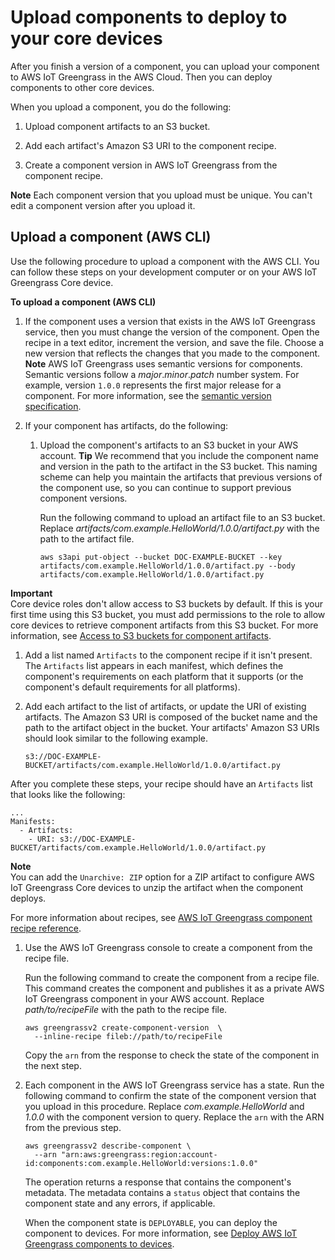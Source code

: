# Upload components to deploy to your core devices<a name="upload-components"></a>

After you finish a version of a component, you can upload your component to AWS IoT Greengrass in the AWS Cloud\. Then you can deploy components to other core devices\.

When you upload a component, you do the following:

1. Upload component artifacts to an S3 bucket\.

1. Add each artifact's Amazon S3 URI to the component recipe\.

1. Create a component version in AWS IoT Greengrass from the component recipe\.

**Note**  <a name="component-version-uniqueness-note"></a>
<a name="component-version-uniqueness-para"></a>Each component version that you upload must be unique\. You can't edit a component version after you upload it\.

## Upload a component \(AWS CLI\)<a name="upload-component-cli"></a>

Use the following procedure to upload a component with the AWS CLI\. You can follow these steps on your development computer or on your AWS IoT Greengrass Core device\.

**To upload a component \(AWS CLI\)**

1. If the component uses a version that exists in the AWS IoT Greengrass service, then you must change the version of the component\. Open the recipe in a text editor, increment the version, and save the file\. Choose a new version that reflects the changes that you made to the component\.
**Note**  <a name="semver-note"></a>
<a name="semver-para"></a>AWS IoT Greengrass uses semantic versions for components\. Semantic versions follow a *major*\.*minor*\.*patch* number system\. For example, version `1.0.0` represents the first major release for a component\. For more information, see the [semantic version specification](https://semver.org/)\.

1. If your component has artifacts, do the following:

   1. Upload the component's artifacts to an S3 bucket in your AWS account\.
**Tip**  <a name="artifact-path-tip"></a>
We recommend that you include the component name and version in the path to the artifact in the S3 bucket\. This naming scheme can help you maintain the artifacts that previous versions of the component use, so you can continue to support previous component versions\.

      Run the following command to upload an artifact file to an S3 bucket\. Replace *artifacts/com\.example\.HelloWorld/1\.0\.0/artifact\.py* with the path to the artifact file\.

      ```
      aws s3api put-object --bucket DOC-EXAMPLE-BUCKET --key artifacts/com.example.HelloWorld/1.0.0/artifact.py --body artifacts/com.example.HelloWorld/1.0.0/artifact.py
      ```
**Important**  
Core device roles don't allow access to S3 buckets by default\. If this is your first time using this S3 bucket, you must add permissions to the role to allow core devices to retrieve component artifacts from this S3 bucket\. For more information, see [Access to S3 buckets for component artifacts](device-service-role.md#device-service-role-access-s3-bucket)\.

   1. Add a list named `Artifacts` to the component recipe if it isn't present\. The `Artifacts` list appears in each manifest, which defines the component's requirements on each platform that it supports \(or the component's default requirements for all platforms\)\.

   1. Add each artifact to the list of artifacts, or update the URI of existing artifacts\. The Amazon S3 URI is composed of the bucket name and the path to the artifact object in the bucket\. Your artifacts' Amazon S3 URIs should look similar to the following example\.

      ```
      s3://DOC-EXAMPLE-BUCKET/artifacts/com.example.HelloWorld/1.0.0/artifact.py
      ```

   After you complete these steps, your recipe should have an `Artifacts` list that looks like the following:

   ```
   ...
   Manifests:
     - Artifacts:
       - URI: s3://DOC-EXAMPLE-BUCKET/artifacts/com.example.HelloWorld/1.0.0/artifact.py
   ```
**Note**  
You can add the `Unarchive: ZIP` option for a ZIP artifact to configure AWS IoT Greengrass Core devices to unzip the artifact when the component deploys\.

   For more information about recipes, see [AWS IoT Greengrass component recipe reference](component-recipe-reference.md)\.

1. Use the AWS IoT Greengrass console to create a component from the recipe file\.

   Run the following command to create the component from a recipe file\. This command creates the component and publishes it as a private AWS IoT Greengrass component in your AWS account\. Replace *path/to/recipeFile* with the path to the recipe file\.

   ```
   aws greengrassv2 create-component-version  \
     --inline-recipe fileb://path/to/recipeFile
   ```

   Copy the `arn` from the response to check the state of the component in the next step\.

1. Each component in the AWS IoT Greengrass service has a state\. Run the following command to confirm the state of the component version that you upload in this procedure\. Replace *com\.example\.HelloWorld* and *1\.0\.0* with the component version to query\. Replace the `arn` with the ARN from the previous step\.

   ```
   aws greengrassv2 describe-component \
     --arn "arn:aws:greengrass:region:account-id:components:com.example.HelloWorld:versions:1.0.0"
   ```

   The operation returns a response that contains the component's metadata\. The metadata contains a `status` object that contains the component state and any errors, if applicable\.

   When the component state is `DEPLOYABLE`, you can deploy the component to devices\. For more information, see [Deploy AWS IoT Greengrass components to devices](manage-deployments.md)\.